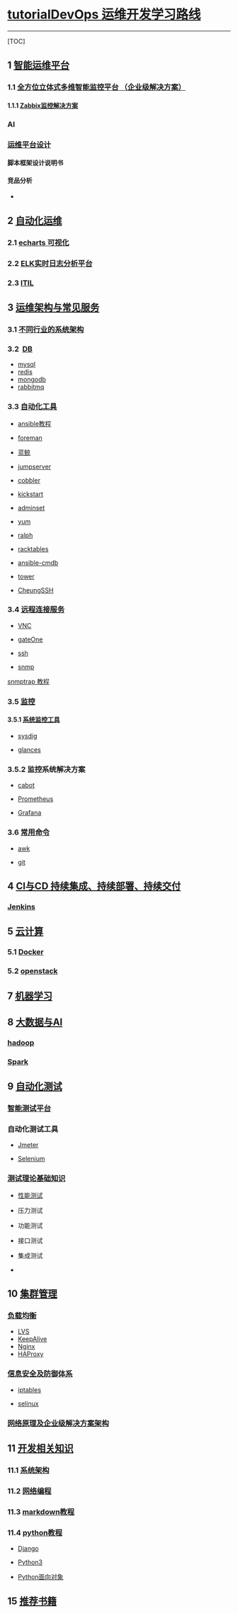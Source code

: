 # [tutorialDevOps 运维开发学习路线]()
---

[TOC]


## 1 [智能运维平台](https://github.com/shower2013/tutorialDevOps/tree/master/AIOpPlatform) <br>

### 1.1 [全方位立体式多维智能监控平台 （企业级解决方案）](https://github.com/shower2013/tutorialDevOps/blob/master/AIOpPlatform/monitPlatform.md)

####  1.1.1 [Zabbix监控解决方案](https://github.com/shower2013/tutorialDevOps/blob/master/AIOpPlatform/zabbix/zabbixMonitor.md) 
 
### AI 


### [运维平台设计](https://github.com/shower2013/tutorialDevOps/tree/master/AIOpPlatform/platform_doc)

#### 脚本框架设计说明书

#### 竞品分析

* 



## 2 [自动化运维](https://github.com/shower2013/tutorialDevOps/blob/master/automatedOperation/)

### 2.1 [echarts 可视化](https://github.com/shower2013/tutorialDevOps/tree/master/automatedOperation/echarts)

### 2.2 [ELK实时日志分析平台](https://github.com/shower2013/tutorialDevOps/blob/master/automatedOperation/ELKTutorial.md)

### 2.3 [ITIL](https://github.com/shower2013/tutorialDevOps/tree/master/automatedOperation/ITIL)



## 3 [运维架构与常见服务](https://github.com/shower2013/tutorialDevOps/tree/master/operationalArchitectureCommonService)

### 3.1 [不同行业的系统架构](https://github.com/shower2013/tutorialDevOps/tree/master/operationalArchitectureCommonService/industryArchitecture)

### 3.2  [DB]() 

* [mysql]()
* [redis]()
* [mongodb]()
* [rabbitmq]()


### 3.3 [自动化工具](https://github.com/shower2013/tutorialDevOps/tree/master/operationalArchitectureCommonService/AutomationOpTools)

* [ansible教程](https://github.com/shower2013/tutorialDevOps/tree/master/operationalArchitectureCommonService/AutomationOpTools/ansible)

* [foreman](https://github.com/shower2013/tutorialDevOps/tree/master/operationalArchitectureCommonService/AutomationOpTools/foreman)

* [蓝鲸](https://github.com/shower2013/tutorialDevOps/tree/master/operationalArchitectureCommonService/AutomationOpTools/blueking)

* [jumpserver](https://github.com/shower2013/tutorialDevOps/tree/master/operationalArchitectureCommonService/AutomationOpTools/jumpserver)

* [cobbler]()

* [kickstart]()

* [adminset](https://github.com/shower2013/tutorialDevOps/tree/master/operationalArchitectureCommonService/AutomationOpTools/adminset)

* [yum]()

* [ralph]()

* [racktables](https://github.com/shower2013/tutorialDevOps/tree/master/operationalArchitectureCommonService/AutomationOpTools/racktables)

* [ansible-cmdb](https://github.com/shower2013/tutorialDevOps/tree/master/operationalArchitectureCommonService/AutomationOpTools/ansible-cmdb)

* [tower](https://github.com/shower2013/tutorialDevOps/blob/master/operationalArchitectureCommonService/AutomationOpTools/tower/towerTutorial.md)

* [CheungSSH]()





### 3.4 [远程连接服务](https://github.com/shower2013/tutorialDevOps/tree/master/operationalArchitectureCommonService/remoteAccess)

* [VNC](https://github.com/shower2013/tutorialDevOps/blob/master/operationalArchitectureCommonService/remoteAccess/VNC.md)

* [gateOne](https://github.com/shower2013/tutorialDevOps/blob/master/operationalArchitectureCommonService/remoteAccess/gateone.md)

* [ssh](https://github.com/shower2013/tutorialDevOps/blob/master/operationalArchitectureCommonService/remoteAccess/ssh_tutorial.md)

* [snmp](https://github.com/shower2013/tutorialDevOps/blob/master/operationalArchitectureCommonService/snmpTutorial.md)



 [snmptrap 教程](https://github.com/shower2013/tutorialDevOps/blob/master/operationalArchitectureCommonService/snmpTrap.md)



### 3.5 [监控](https://github.com/shower2013/tutorialDevOps/tree/master/operationalArchitectureCommonService/monit/)

#### 3.5.1 [系统监控工具](https://github.com/shower2013/tutorialDevOps/tree/master/operationalArchitectureCommonService/monit/system)

* [sysdig](https://github.com/shower2013/tutorialDevOps/blob/master/operationalArchitectureCommonService/monit/system/sysdigTutorial.md)

* [glances](https://github.com/shower2013/tutorialDevOps/blob/master/operationalArchitectureCommonService/monit/system/glances_tutorial.md)


### 3.5.2 监控系统解决方案
* [cabot](https://github.com/shower2013/tutorialDevOps/tree/master/operationalArchitectureCommonService/monit/cabot)



* [Prometheus](https://prometheus.io/)

* [Grafana](https://grafana.com/)



### 3.6 [常用命令](https://github.com/shower2013/tutorialDevOps/tree/master/operationalArchitectureCommonService/os_command/)

* [awk]()

* [git](https://github.com/shower2013/tutorialDevOps/tree/master/operationalArchitectureCommonService/os_command/git/git_tutorial.md)





## 4  [CI与CD 持续集成、持续部署、持续交付]()

### [Jenkins]()

## 5 [云计算](https://github.com/shower2013/tutorialDevOps/tree/master/cloud)

### 5.1 [Docker](https://github.com/shower2013/tutorialDevOps/tree/master/cloud/docker)

### 5.2 [openstack](https://github.com/shower2013/tutorialDevOps/tree/master/cloud/openstack)

##  7 [机器学习](https://github.com/shower2013/tutorialDevOps/tree/master/machineLearn) <br>


## 8  [大数据与AI]()

### [hadoop]()

### [Spark]()


## 9  [自动化测试](https://github.com/shower2013/tutorialDevOps/tree/master/qa/automationqa)


### [智能测试平台]()

### 自动化测试工具 

* [Jmeter]()

* [Selenium]()

### [测试理论基础知识]()

* [性能测试](https://github.com/shower2013/tutorialDevOps/blob/master/qa/qa_theory/performance_qa_tutorail.md) 

* 压力测试

* 功能测试

* 接口测试

* 集成测试

* 




## 10 [集群管理]()


### [负载均衡]()

* [LVS]()
* [KeepAlive]() 
* [Nginx](https://github.com/shower2013/tutorialDevOps/tree/master/operationalArchitectureCommonService/load_balancer/nginx) 
* [HAProxy]()

### [信息安全及防御体系]()

* [iptables]()

* [selinux]()

### [网络原理及企业级解决方案架构]()


##  11 [开发相关知识](https://github.com/shower2013/tutorialDevOps/tree/master/develop)


###  11.1 [系统架构](https://github.com/shower2013/tutorialDevOps/blob/master/develop/systemArchitecture.md)

###  11.2 [网络编程](https://github.com/shower2013/tutorialDevOps/tree/master/develop/network_program)

###  11.3 [markdown教程](https://github.com/shower2013/tutorialDevOps/blob/master/develop/markdownTutorial.md)

### 11.4 [python教程](https://github.com/shower2013/tutorialDevOps/tree/master/develop/Python)

* [Django](https://github.com/shower2013/tutorialDevOps/tree/master/develop/Python/django)

* [Python3]()

* [Python面向对象]()


### []()

### []()


## 15 [推荐书籍](https://github.com/shower2013/tutorialDevOps/tree/master/books)

